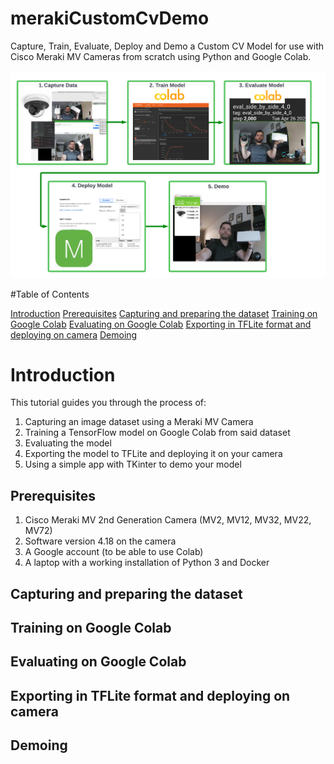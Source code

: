 # merakiCustomCvDemo
Capture, Train, Evaluate, Deploy and Demo a Custom CV Model for use with Cisco Meraki MV Cameras from scratch using Python and Google Colab.

![image alt text](docImages/mvCustomCvDemo.png)

#Table of Contents

[Introduction](#intro)
[Prerequisites](#prereq)
[Capturing and preparing the dataset](#capture)
[Training on Google Colab](#train)
[Evaluating on Google Colab](#eval)
[Exporting in TFLite format and deploying on camera](#export)
[Demoing](#demo)

<a name="intro"/>

# Introduction

This tutorial guides you through the process of:

1. Capturing an image dataset using a Meraki MV Camera
2. Training a TensorFlow model on Google Colab from said dataset
3. Evaluating the model
4. Exporting the model to TFLite and deploying it on your camera
5. Using a simple app with TKinter to demo your model

<a name="prereq"/>

## Prerequisites

1. Cisco Meraki MV 2nd Generation Camera (MV2, MV12, MV32, MV22, MV72)
2. Software version 4.18 on the camera
3. A Google account (to be able to use Colab)
4. A laptop with a working installation of Python 3 and Docker

<a name="capture"/>

## Capturing and preparing the dataset

<a name="train"/>

## Training on Google Colab

<a name="eval"/>

## Evaluating on Google Colab

<a name="export"/>

## Exporting in TFLite format and deploying on camera

<a name="demo"/>

## Demoing
